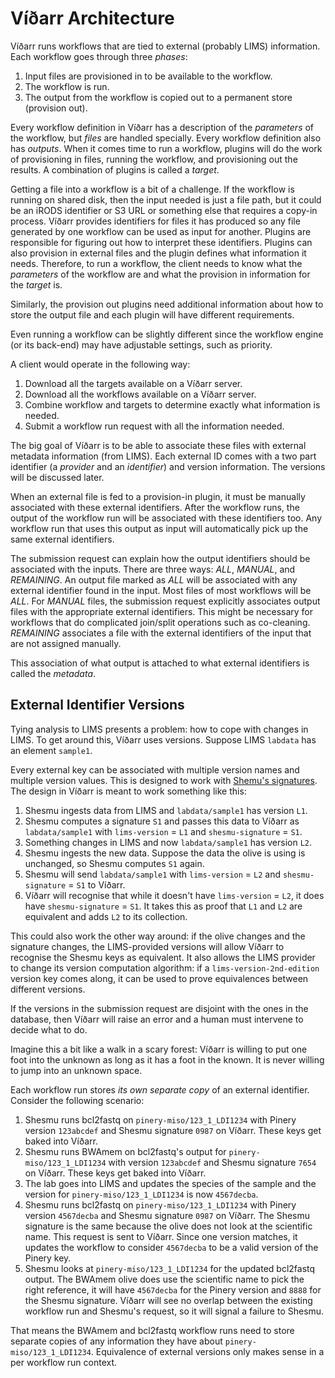 # Víðarr Architecture

Víðarr runs workflows that are tied to external (probably LIMS) information.
Each workflow goes through three _phases_:

1. Input files are provisioned in to be available to the workflow.
2. The workflow is run.
3. The output from the workflow is copied out to a permanent store (provision
	 out).

Every workflow definition in Víðarr has a description of the _parameters_ of
the workflow, but _files_ are handled specially. Every workflow definition also
has _outputs_. When it comes time to run a workflow, plugins will do the work of
provisioning in files, running the workflow, and provisioning out the results.
A combination of plugins is called a _target_.

Getting a file into a workflow is a bit of a challenge. If the workflow is
running on shared disk, then the input needed is just a file path, but it could
be an iRODS identifier or S3 URL or something else that requires a copy-in
process. Víðarr provides identifiers for files it has produced so any file
generated by one workflow can be used as input for another. Plugins are
responsible for figuring out how to interpret these identifiers. Plugins can
also provision in external files and the plugin defines what information it
needs. Therefore, to run a workflow, the client needs to know what the
_parameters_ of the workflow are and what the provision in information for the
_target_ is.

Similarly, the provision out plugins need additional information about how to
store the output file and each plugin will have different requirements.

Even running a workflow can be slightly different since the workflow engine (or
its back-end) may have adjustable settings, such as priority.

A client would operate in the following way:

1. Download all the targets available on a Víðarr server.
2. Download all the workflows available on a Víðarr server.
3. Combine workflow and targets to determine exactly what information is needed.
4. Submit a workflow run request with all the information needed.

The big goal of Víðarr is to be able to associate these files with external
metadata information (from LIMS). Each external ID comes with a two part
identifier (a _provider_ and an _identifier_) and version information. The
versions will be discussed later.

When an external file is fed to a provision-in plugin, it must be manually
associated with these external identifiers. After the workflow runs, the output
of the workflow run will be associated with these identifiers too. Any workflow
run that uses this output as input will automatically pick up the same external
identifiers.

The submission request can explain how the output identifiers should be
associated with the inputs. There are three ways: _ALL_, _MANUAL_, and
_REMAINING_. An output file marked as _ALL_ will be associated with any
external identifier found in the input. Most files of most workflows will be
_ALL_. For _MANUAL_ files, the submission request explicitly associates output
files with the appropriate external identifiers. This might be necessary for
workflows that do complicated join/split operations such as co-cleaning.
_REMAINING_ associates a file with the external identifiers of the input that
are not assigned manually.

This association of what output is attached to what external identifiers is
called the _metadata_.

## External Identifier Versions
Tying analysis to LIMS presents a problem: how to cope with changes in LIMS. To
get around this, Víðarr uses versions. Suppose LIMS `labdata` has an element
`sample1`.

Every external key can be associated with multiple version names and multiple
version values. This is designed to work with [Shemu's
signatures](https://oicr-gsi.github.io/shesmu/tutorial.html#signature-and-signable-variables).
The design in Víðarr is meant to work something like this:

1. Shesmu ingests data from LIMS and `labdata/sample1` has version `L1`.
2. Shesmu computes a signature `S1` and passes this data to Víðarr as
	 `labdata/sample1` with `lims-version` = `L1` and `shesmu-signature` = `S1`.
3. Something changes in LIMS and now  `labdata/sample1` has version `L2`.
4. Shesmu ingests the new data. Suppose the data the olive is using is
	 unchanged, so Shesmu computes `S1` again.
5. Shesmu will send `labdata/sample1` with `lims-version` = `L2` and
	 `shesmu-signature` = `S1` to Víðarr.
6. Víðarr will recognise that while it doesn't have `lims-version` = `L2`, it
	 does have `shesmu-signature` = `S1`. It takes this as proof that `L1` and
   `L2` are equivalent and adds `L2` to its collection.

This could also work the other way around: if the olive changes and the
signature changes, the LIMS-provided versions will allow Víðarr to recognise
the Shesmu keys as equivalent. It also allows the LIMS provider to change its
version computation algorithm: if a `lims-version-2nd-edition` version key comes
along, it can be used to prove equivalences between different versions.

If the versions in the submission request are disjoint with the ones in the
database, then Víðarr will raise an error and a human must intervene to decide
what to do.

Imagine this a bit like a walk in a scary forest: Víðarr is willing to put one
foot into the unknown as long as it has a foot in the known. It is never
willing to jump into an unknown space.

Each workflow run stores _its own separate copy_ of an external identifier.
Consider the following scenario:

1. Shesmu runs bcl2fastq on `pinery-miso/123_1_LDI1234` with Pinery version `123abcdef` and Shesmu signature `0987` on Víðarr. These keys get baked into Víðarr.
2. Shesmu runs BWAmem on bcl2fastq's output for `pinery-miso/123_1_LDI1234` with version `123abcdef` and Shesmu signature `7654` on Víðarr. These keys get baked into Víðarr.
3. The lab goes into LIMS and updates the species of the sample and the version for `pinery-miso/123_1_LDI1234` is now `4567decba`.
4. Shesmu runs bcl2fastq on `pinery-miso/123_1_LDI1234` with Pinery version `4567decba` and Shesmu signature `0987` on Víðarr. The Shesmu signature is the same because the olive does not look at the scientific name. This request is sent to Víðarr. Since one version matches, it updates the workflow to consider `4567decba` to be a valid version of the Pinery key.
5. Shesmu looks at `pinery-miso/123_1_LDI1234` for the updated bcl2fastq output. The BWAmem olive does use the scientific name to pick the right reference, it will have `4567decba` for the Pinery version and `8888` for the Shesmu signature. Víðarr will see no overlap between the existing workflow run and Shesmu's request, so it will signal a failure to Shesmu.

That means the BWAmem and bcl2fastq workflow runs need to store separate copies
of any information they have about `pinery-miso/123_1_LDI1234`. Equivalence of
external versions only makes sense in a per workflow run context.
